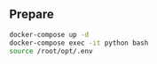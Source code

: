 ## Prepare

```bash
docker-compose up -d
docker-compose exec -it python bash
source /root/opt/.env
```

